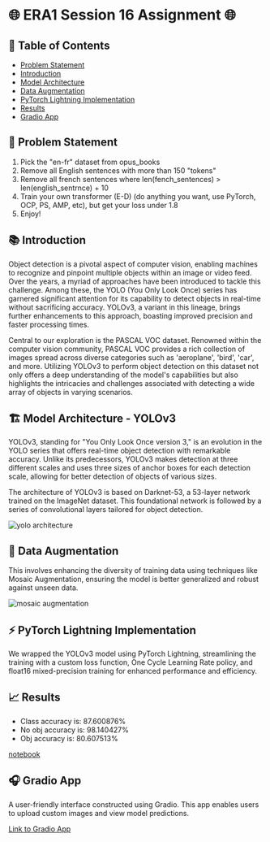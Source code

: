 # 🌐 ERA1 Session 16 Assignment 🌐

## 📌 Table of Contents

- [Problem Statement](#problem-statement)
- [Introduction](#introduction)
- [Model Architecture](#model-architecture)
- [Data Augmentation](#data-augmentation)
- [PyTorch Lightning Implementation](#pytorch-lightning-implementation)
- [Results](#results)
- [Gradio App](#gradio-app)

## 🎯 Problem Statement

1. Pick the "en-fr" dataset from opus_books
2. Remove all English sentences with more than 150 "tokens"
3. Remove all french sentences where len(fench_sentences) > len(english_sentrnce) + 10
4. Train your own transformer (E-D) (do anything you want, use PyTorch, OCP, PS, AMP, etc), but get your loss under 1.8
5. Enjoy! 

## 📚 Introduction

Object detection is a pivotal aspect of computer vision, enabling machines to recognize and pinpoint multiple objects within an image or video feed. Over the years, a myriad of approaches have been introduced to tackle this challenge. Among these, the YOLO (You Only Look Once) series has garnered significant attention for its capability to detect objects in real-time without sacrificing accuracy. YOLOv3, a variant in this lineage, brings further enhancements to this approach, boasting improved precision and faster processing times.

Central to our exploration is the PASCAL VOC dataset. Renowned within the computer vision community, PASCAL VOC provides a rich collection of images spread across diverse categories such as 'aeroplane', 'bird', 'car', and more. Utilizing YOLOv3 to perform object detection on this dataset not only offers a deep understanding of the model's capabilities but also highlights the intricacies and challenges associated with detecting a wide array of objects in varying scenarios.

## 🏗 Model Architecture - YOLOv3

YOLOv3, standing for "You Only Look Once version 3," is an evolution in the YOLO series that offers real-time object detection with remarkable accuracy. Unlike its predecessors, YOLOv3 makes detection at three different scales and uses three sizes of anchor boxes for each detection scale, allowing for better detection of objects of various sizes.

The architecture of YOLOv3 is based on Darknet-53, a 53-layer network trained on the ImageNet dataset. This foundational network is followed by a series of convolutional layers tailored for object detection. 

![yolo architecture](./images/YoloV3_architecture.jpeg)


## 🎨 Data Augmentation
This involves enhancing the diversity of training data using techniques like Mosaic Augmentation, ensuring the model is better generalized and robust against unseen data.

![mosaic augmentation](./images/mosaic_augmentation.png)

## ⚡ PyTorch Lightning Implementation

We wrapped the YOLOv3 model using PyTorch Lightning, streamlining the training with a custom loss function, One Cycle Learning Rate policy, and float16 mixed-precision training for enhanced performance and efficiency.


## 📈 Results

- Class accuracy is: 87.600876%
- No obj accuracy is: 98.140427%
- Obj accuracy is: 80.607513%

[notebook](./ERA1_S13_YOLOv3_Pytorch_lightning.ipynb)


## 🎧 Gradio App
A user-friendly interface constructed using Gradio. This app enables users to upload custom images and view model predictions.

[Link to Gradio App](https://huggingface.co/spaces/sujitojha/Object_Detection_YOLOv3)




